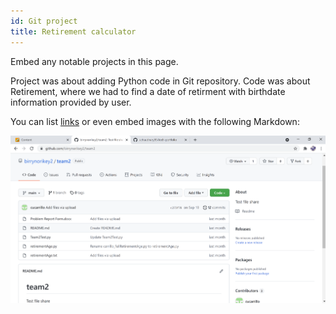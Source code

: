 ```yaml
---
id: Git project
title: Retirement calculator
---
```


Embed any notable projects in this page.

Project was about adding Python code in Git repository. Code was about Retirement, where we had to find a date of retirment with birthdate information provided by user.

You can list [links](https://github.com/birrynorikey2/team2)
or even embed images with the following Markdown:

![Add alternate text for image](./assets/Capture.PNG)
